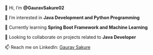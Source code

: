 👋 Hi, I’m **@GauravSakure02**

👀 I’m interested in **Java Development and Python Programming**

🌱 Currently learning **Spring Boot Framework and Machine Learning**

💼 Looking to collaborate on projects related to **Java Developer**

📫 Reach me on LinkedIn: [Gaurav Sakure](https://www.linkedin.com/in/gauravsakure2002/)




